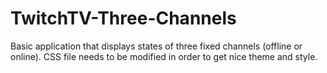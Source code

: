 # TwitchTV-Three-Channels
Basic application that displays states of three fixed channels (offline or online). CSS file needs to be modified in order to get nice theme and style.
